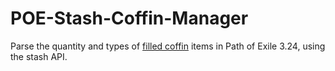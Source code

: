 # POE-Stash-Coffin-Manager
Parse the quantity and types of [filled coffin](https://www.poewiki.net/wiki/Filled_Coffin) items in Path of Exile 3.24, using the stash API.
